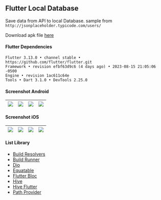 ## Flutter Local Database

Save data from API to local Database. sample from ```http://jsonplaceholder.typicode.com/users/```

Download apk file [here](https://share.eu.internxt.com/sh/file/70095e54033bbd7e9af6/70417540c6ba583cd0054ebdb0f9221802de196ac67f2a893ee8c9b390ad3141)

#### Flutter Dependencies ####
```
Flutter 3.13.0 • channel stable • https://github.com/flutter/flutter.git
Framework • revision efbf63d9c6 (4 days ago) • 2023-08-15 21:05:06 -0500
Engine • revision 1ac611c64e
Tools • Dart 3.1.0 • DevTools 2.25.0
```

#### Screenshot Android ####
| ![](https://i.imgur.com/PYdK63i.jpg) | ![](https://i.imgur.com/KBXo0bC.jpg) | ![](https://i.imgur.com/hgsW4e8.jpg) | ![](https://i.imgur.com/jxxxAPi.jpg) |
| ---- | ---- | ---- | ---- |

#### Screenshot iOS ####
| ![](https://i.imgur.com/5iJ2Hne.png) | ![](https://i.imgur.com/5y8V8Zt.png) | ![](https://i.imgur.com/WahANVz.png) | ![](https://i.imgur.com/2lZTx4H.png) |
| ---- | ---- | ---- | ---- |

#### List Library
- [Build Resolvers](https://pub.dev/packages/build_resolvers)
- [Build Runner](https://pub.dev/packages/build_runner)
- [Dio](https://pub.dev/packages/dio)
- [Equatable](https://pub.dev/packages/equatable)
- [Flutter Bloc](https://pub.dev/packages/flutter_bloc)
- [Hive](https://pub.dev/packages/hive)
- [Hive Flutter](https://pub.dev/packages/hive_flutter)
- [Path Provider](https://pub.dev/packages/path_provider)